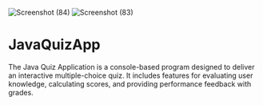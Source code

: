 ![Screenshot (84)](https://github.com/user-attachments/assets/29f116c3-8ead-4566-a015-ca6874f8f781)
![Screenshot (83)](https://github.com/user-attachments/assets/b65082e6-831b-445a-bcdc-1c0e35445163)
# JavaQuizApp
The Java Quiz Application is a console-based program designed to deliver an interactive multiple-choice quiz. It includes features for evaluating user knowledge, calculating scores, and providing performance feedback with grades.
